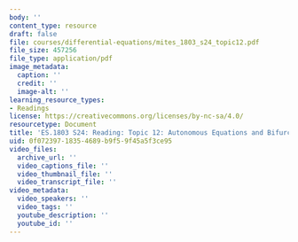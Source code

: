 ```yaml
---
body: ''
content_type: resource
draft: false
file: courses/differential-equations/mites_1803_s24_topic12.pdf
file_size: 457256
file_type: application/pdf
image_metadata:
  caption: ''
  credit: ''
  image-alt: ''
learning_resource_types:
- Readings
license: https://creativecommons.org/licenses/by-nc-sa/4.0/
resourcetype: Document
title: 'ES.1803 S24: Reading: Topic 12: Autonomous Equations and Bifurcation Diagrams'
uid: 0f072397-1835-4689-b9f5-9f45a5f3ce95
video_files:
  archive_url: ''
  video_captions_file: ''
  video_thumbnail_file: ''
  video_transcript_file: ''
video_metadata:
  video_speakers: ''
  video_tags: ''
  youtube_description: ''
  youtube_id: ''
---
```

